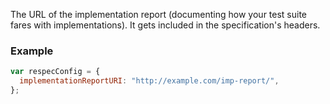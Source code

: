 The URL of the implementation report (documenting how your test suite fares with implementations). It gets included in the specification's headers. 

### Example

```js
var respecConfig = {
  implementationReportURI: "http://example.com/imp-report/",
};
```